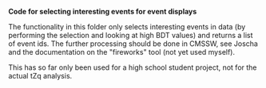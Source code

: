 **Code for selecting interesting events for event displays**

The functionality in this folder only selects interesting events in data
(by performing the selection and looking at high BDT values)
and returns a list of event ids.
The further processing should be done in CMSSW, 
see Joscha and the documentation on the "fireworks" tool
(not yet used myself).

This has so far only been used for a high school student project, not for the actual tZq analysis.
